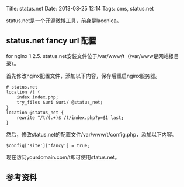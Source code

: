 Title: status.net
Date: 2013-08-25 12:14
Tags: cms, status.net

status.net是一个开源微博工具，前身是laconica。

## status.net fancy url 配置

for nginx 1.2.5. status.net安装文件位于/var/www/t（/var/www是网站根目录）。

首先修改nginx配置文件，添加以下内容，保存后重启nginx服务器。

	
	# status.net
	location /t {
	    index index.php;
	    try_files $uri $uri/ @status_net;
	}
	location @status_net {
	    rewrite ^/t/(.+)$ /t/index.php?p=$1 last;
	}

然后，修改status.net的配置文件/var/www/t/config.php，添加以下内容。

	
	$config['site']['fancy'] = true;

现在访问yourdomain.com/t即可使用status.net。

## 参考资料

